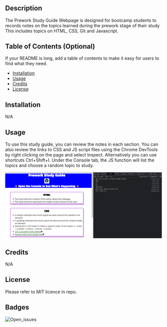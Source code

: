 # <Prework Study Guide>

## Description

The Prework Study Guide Webpage is designed for bootcamp students to records notes on the topics learned during the prework stage of their study This includes topics on HTML, CSS, Git and Javascript.

## Table of Contents (Optional)

If your README is long, add a table of contents to make it easy for users to find what they need.

- [Installation](#installation)
- [Usage](#usage)
- [Credits](#credits)
- [License](#license)

## Installation

N/A

## Usage
To use this study guide, you can review the notes in each section. 
You can also review the links to CSS and JS script files using the Chrome DevTools by right clicking on the page and select Inspect. Alternatively you can use shortcuts Ctrl+Shift+I.
Under the Console tab, the JS function will list the topics and choose a random topic to study.

![alt text](assets/Screenshot.png)

## Credits

N/A

## License

Please refer to MIT licence in repo.

## Badges

![Open_issues](https://img.shields.io/github/issues/amethystlyre/prework-study-guide?style=flat&logo=gitlab&logoColor=pink&color=purple
)
